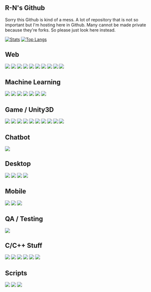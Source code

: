 ## R-N's Github

Sorry this Github is kind of a mess. A lot of repository that is not so important but I'm hosting here in Github. Many cannot be made private because they're forks. So please just look here instead. 

[![Stats](https://github-readme-stats.vercel.app/api?username=R-N&show_icons=true&theme=radical)](#) [![Top Langs](https://github-readme-stats.vercel.app/api/top-langs/?username=R-N&hide=html,css,rtf,scss,roff,rich%20text%20format,hack&langs_count=10&layout=compact)](#)

## Web
[![](https://github-readme-stats.vercel.app/api/pin/?username=R-N&repo=tajwid)](https://github.com/R-N/tajwid)
[![](https://github-readme-stats.vercel.app/api/pin/?username=R-N&repo=raja-laundry)](https://github.com/R-N/raja-laundry)
[![](https://github-readme-stats.vercel.app/api/pin/?username=R-N&repo=AlbumTravel)](https://github.com/R-N/AlbumTravel)
[![](https://github-readme-stats.vercel.app/api/pin/?username=R-N&repo=akreditasi)](https://github.com/R-N/akreditasi)
[![](https://github-readme-stats.vercel.app/api/pin/?username=R-N&repo=akreditasi-wp)](https://github.com/R-N/akreditasi-wp)
[![](https://github-readme-stats.vercel.app/api/pin/?username=R-N&repo=SI-PAK-Dosen)](https://github.com/R-N/SI-PAK-Dosen)
[![](https://github-readme-stats.vercel.app/api/pin/?username=R-N&repo=prediksicovidjatim)](https://github.com/R-N/prediksicovidjatim)
[![](https://github-readme-stats.vercel.app/api/pin/?username=R-N&repo=sistem_gaji_vue_thrift)](https://github.com/R-N/sistem_gaji_vue_thrift)
[![](https://github-readme-stats.vercel.app/api/pin/?username=R-N&repo=simta-frontend)](https://github.com/R-N/simta-frontend)
[![](https://github-readme-stats.vercel.app/api/pin/?username=R-N&repo=mobile_legends_armor_damage_reduction_calculator_graph)](https://github.com/R-N/mobile_legends_armor_damage_reduction_calculator_graph)

## Machine Learning
[![](https://github-readme-stats.vercel.app/api/pin/?username=R-N&repo=ml_draftpick_dss)](https://github.com/R-N/ml_draftpick_dss)
[![](https://github-readme-stats.vercel.app/api/pin/?username=R-N&repo=ml_yolo_dataset)](https://github.com/R-N/ml_yolo_dataset)
[![](https://github-readme-stats.vercel.app/api/pin/?username=R-N&repo=dead_reckoning_forecast)](https://github.com/R-N/dead_reckoning_forecast)
[![](https://github-readme-stats.vercel.app/api/pin/?username=R-N&repo=kominfo_steam_article)](https://github.com/R-N/kominfo_steam_article)
[![](https://github-readme-stats.vercel.app/api/pin/?username=R-N&repo=prediksicovidjatim)](https://github.com/R-N/prediksicovidjatim)
[![](https://github-readme-stats.vercel.app/api/pin/?username=R-N&repo=covid-forecasting-joint-learning)](https://github.com/R-N/covid-forecasting-joint-learning)
[![](https://github-readme-stats.vercel.app/api/pin/?username=R-N&repo=ml-utility-loss)](https://github.com/R-N/ml-utility-loss)

## Game / Unity3D
[![](https://github-readme-stats.vercel.app/api/pin/?username=R-N&repo=Fort-Release)](https://github.com/R-N/Fort-Release)
[![](https://github-readme-stats.vercel.app/api/pin/?username=R-N&repo=ControllerTestAndroid)](https://github.com/R-N/ControllerTestAndroid)
[![](https://github-readme-stats.vercel.app/api/pin/?username=R-N&repo=Maze)](https://github.com/R-N/Maze)
[![](https://github-readme-stats.vercel.app/api/pin/?username=R-N&repo=BounceWannabe)](https://github.com/R-N/BounceWannabe)
[![](https://github-readme-stats.vercel.app/api/pin/?username=R-N&repo=Skid)](https://github.com/R-N/Skid)
[![](https://github-readme-stats.vercel.app/api/pin/?username=R-N&repo=UNETTest)](https://github.com/R-N/UNETTest)
[![](https://github-readme-stats.vercel.app/api/pin/?username=R-N&repo=CollisionDeformableSphere)](https://github.com/R-N/CollisionDeformableSphere)
[![](https://github-readme-stats.vercel.app/api/pin/?username=R-N&repo=DigEngineTest)](https://github.com/R-N/DigEngineTest)
[![](https://github-readme-stats.vercel.app/api/pin/?username=R-N&repo=MyCharacterController)](https://github.com/R-N/MyCharacterController)
[![](https://github-readme-stats.vercel.app/api/pin/?username=R-N&repo=Tebak-Nama)](https://github.com/R-N/Tebak-Nama)

## Chatbot
[![](https://github-readme-stats.vercel.app/api/pin/?username=R-N&repo=JeBB)](https://github.com/R-N/JeBB)

## Desktop
[![](https://github-readme-stats.vercel.app/api/pin/?username=R-N&repo=ETaxGenerator)](https://github.com/R-N/ETaxGenerator)
[![](https://github-readme-stats.vercel.app/api/pin/?username=R-N&repo=LCDLendingRPL)](https://github.com/R-N/LCDLendingRPL)
[![](https://github-readme-stats.vercel.app/api/pin/?username=R-N&repo=LCDLendingDBD)](https://github.com/R-N/LCDLendingDBD)
[![](https://github-readme-stats.vercel.app/api/pin/?username=R-N&repo=PiP-Tool)](https://github.com/R-N/PiP-Tool)

## Mobile
[![](https://github-readme-stats.vercel.app/api/pin/?username=R-N&repo=mangashiro)](https://github.com/R-N/mangashiro)
[![](https://github-readme-stats.vercel.app/api/pin/?username=R-N&repo=ThriftChatAppTestClientAndroid)](https://github.com/R-N/ThriftChatAppTestClientAndroid)
[![](https://github-readme-stats.vercel.app/api/pin/?username=R-N&repo=android_device_bn_encore_cyanmobile)](https://github.com/R-N/android_device_bn_encore_cyanmobile)

## QA / Testing
[![](https://github-readme-stats.vercel.app/api/pin/?username=R-N&repo=ciperpus_test)](https://github.com/R-N/ciperpus_test)

## C/C++ Stuff
[![](https://github-readme-stats.vercel.app/api/pin/?username=R-N&repo=RomanNumber)](https://github.com/R-N/RomanNumber)
[![](https://github-readme-stats.vercel.app/api/pin/?username=R-N&repo=CalendarInCConsole)](https://github.com/R-N/CalendarInCConsole)
[![](https://github-readme-stats.vercel.app/api/pin/?username=R-N&repo=Bubbles)](https://github.com/R-N/Bubbles)
[![](https://github-readme-stats.vercel.app/api/pin/?username=R-N&repo=CalculatorString)](https://github.com/R-N/CalculatorString)
[![](https://github-readme-stats.vercel.app/api/pin/?username=R-N&repo=CalculatorStringCPP2)](https://github.com/R-N/CalculatorStringCPP2)
[![](https://github-readme-stats.vercel.app/api/pin/?username=R-N&repo=LinearchExt)](https://github.com/R-N/LinearchExt)

## Scripts
[![](https://github-readme-stats.vercel.app/api/pin/?username=R-N&repo=YoutubeNotificationFilter)](https://github.com/R-N/YoutubeNotificationFilter)
[![](https://github-readme-stats.vercel.app/api/pin/?username=R-N&repo=PixivBookmarkArtistSummary)](https://github.com/R-N/PixivBookmarkArtistSummary)
[![](https://github-readme-stats.vercel.app/api/pin/?username=R-N&repo=PixivBookmarkTagSummary)](https://github.com/R-N/PixivBookmarkTagSummary)

<!--
**R-N/R-N** is a ✨ _special_ ✨ repository because its `README.md` (this file) appears on your GitHub profile.

Here are some ideas to get you started:

- 🔭 I’m currently working on ...
- 🌱 I’m currently learning ...
- 👯 I’m looking to collaborate on ...
- 🤔 I’m looking for help with ...
- 💬 Ask me about ...
- 📫 How to reach me: ...
- 😄 Pronouns: ...
- ⚡ Fun fact: ...
-->
